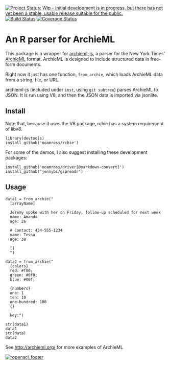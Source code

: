 [![Project Status: Wip - Initial development is in progress, but there has not yet been a stable, usable release suitable for the public.](http://www.repostatus.org/badges/0.1.0/wip.svg)](http://www.repostatus.org/#wip)
[![Build Status](https://travis-ci.org/ropensci/rchie.svg?branch=master)](https://travis-ci.org/ropensci/rchie)
[![Coverage Status](https://coveralls.io/repos/ropensci/rchie/badge.svg)](https://coveralls.io/r/ropensci/rchie)

# An R parser for ArchieML

This package is a wrapper for [archieml-js](https://github.com/newsdev/archieml-js),
a parser for the New York Times' [ArchieML](http://archieml.org/) format.  ArchieML is designed
to include structured data in free-form documents.

Right now it just has one function, `from_archie`, which loads ArchieML data from a string, file, or URL.

archieml-js (included under `inst`, using `git subtree`) parses ArchieML to JSON.  It is run using V8, and then the JSON data is imported via jsonlite.



## Install

Note that, because it uses the V8 package, rchie has a system requirement of libv8.

```
library(devtools)
install_github('noamross/rchie')
```

For some of the demos, I also suggest installing these development packages:

```
install_github('noamross/driver[@markdown-convert]')
install_github('jennybc/gspreadr')
```


## Usage

```
data1 = from_archie("
  [arrayName]
  
  Jeremy spoke with her on Friday, follow-up scheduled for next week
  name: Amanda
  age: 26
  
  # Contact: 434-555-1234
  name: Tessa
  age: 30
  
  []
  ")
                  
data2 = from_archie("
  {colors}
  red: #f00;
  green: #0f0;
  blue: #00f;
  
  {numbers}
  one: 1
  ten: 10
  one-hundred: 100
  {}

  key:")
  
str(data1)
data1
str(data)
data2
```

See http://archieml.org/ for more examples of ArchieML

[![ropensci_footer](http://ropensci.org/public_images/github_footer.png)](http://ropensci.org)

